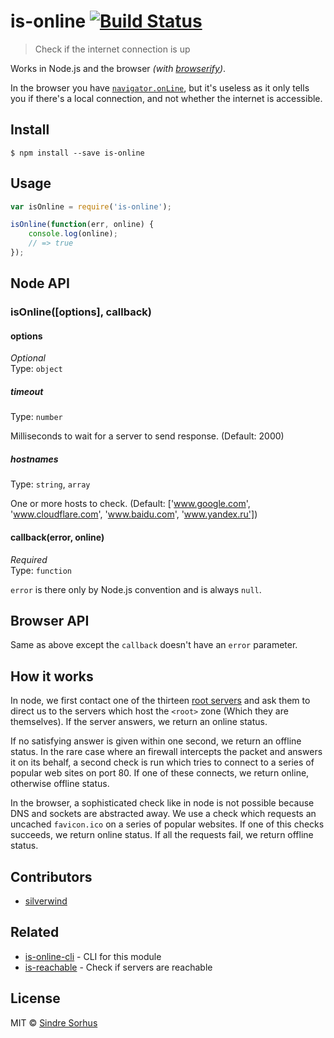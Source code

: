 # is-online [![Build Status](https://travis-ci.org/sindresorhus/is-online.svg?branch=master)](https://travis-ci.org/sindresorhus/is-online)

> Check if the internet connection is up

Works in Node.js and the browser *(with [browserify](http://browserify.org))*.

In the browser you have [`navigator.onLine`](https://developer.mozilla.org/en-US/docs/Web/API/NavigatorOnLine.onLine), but it's useless as it only tells you if there's a local connection, and not whether the internet is accessible.


## Install

```
$ npm install --save is-online
```


## Usage

```js
var isOnline = require('is-online');

isOnline(function(err, online) {
	console.log(online);
	// => true
});
```


## Node API

### isOnline([options], callback)

#### options

*Optional*  
Type: `object`

##### timeout

Type: `number`

Milliseconds to wait for a server to send response. (Default: 2000)

##### hostnames

Type: `string`, `array`

One or more hosts to check. (Default: ['www.google.com', 'www.cloudflare.com', 'www.baidu.com', 'www.yandex.ru'])

#### callback(error, online)

*Required*  
Type: `function`

`error` is there only by Node.js convention and is always `null`.


## Browser API

Same as above except the `callback` doesn't have an `error` parameter.


## How it works

In node, we first contact one of the thirteen [root servers](https://www.iana.org/domains/root/servers) and ask them to direct us to the servers which host the `<root>` zone (Which they are themselves). If the server answers, we return an online status.

If no satisfying answer is given within one second, we return an offline status. In the rare case where an firewall intercepts the packet and answers it on its behalf, a second check is run which tries to connect to a series of popular web sites on port 80. If one of these connects, we return online, otherwise offline status.

In the browser, a sophisticated check like in node is not possible because DNS and sockets are abstracted away. We use a check which requests an uncached `favicon.ico` on a series of popular websites. If one of this checks succeeds, we return online status. If all the requests fail, we return offline status.


## Contributors

- [silverwind](https://github.com/silverwind)


## Related

- [is-online-cli](https://github.com/sindresorhus/is-online-cli) - CLI for this module
- [is-reachable](https://github.com/sindresorhus/is-reachable) - Check if servers are reachable


## License

MIT © [Sindre Sorhus](http://sindresorhus.com)
